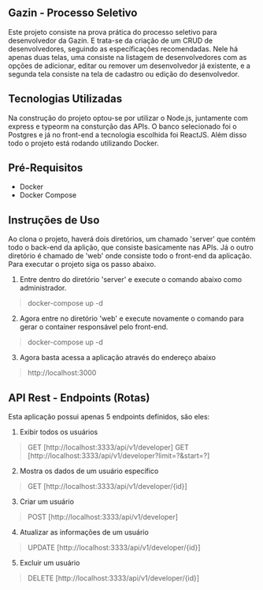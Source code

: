 ## Gazin - Processo Seletivo
Este projeto consiste na prova prática do processo seletivo para desenvolvedor da Gazin. 
E trata-se da criação de um CRUD de desenvolvedores, seguindo as específicações recomendadas. 
Nele há apenas duas telas, uma consiste na listagem de desenvolvedores com as opções de adicionar, editar ou remover um desenvolvedor já existente, 
e a segunda tela consiste na tela de cadastro ou edição do desenvolvedor. 


## Tecnologias Utilizadas

Na construção do projeto optou-se por utilizar o Node.js, juntamente com express e typeorm na consturção das APIs.
O banco selecionado foi o Postgres e já no front-end a tecnologia escolhida foi ReactJS.
Além disso todo o projeto está rodando utilizando Docker.

## Pré-Requisitos
 - Docker
 - Docker Compose

## Instruções de Uso

Ao clona o projeto, haverá dois diretórios, um chamado 'server' que contém todo o back-end da aplição, que consiste basicamente nas APIs. 
Já o outro diretório é chamado de 'web' onde consiste todo o front-end da aplicação.
Para executar o projeto siga os passo abaixo.

1) Entre dentro do diretório 'server' e execute o comando abaixo como administrador.
> docker-compose up -d

2) Agora entre no diretório 'web' e execute novamente o comando para gerar o container responsável pelo front-end.
> docker-compose up -d

3) Agora basta acessa a aplicação através do endereço abaixo
> http://localhost:3000



## API Rest - Endpoints (Rotas)

Esta aplicação possui apenas 5 endpoints definidos, são eles:

1) Exibir todos os usuários
> GET [http://localhost:3333/api/v1/developer]
> GET [http://localhost:3333/api/v1/developer?limit=?&start=?]

2) Mostra os dados de um usuário específico
> GET [http://localhost:3333/api/v1/developer/{id}]

3) Criar um usuário
> POST [http://localhost:3333/api/v1/developer]

4) Atualizar as informações de um usuário
> UPDATE [http://localhost:3333/api/v1/developer/{id}]

5) Excluir um usuário
> DELETE [http://localhost:3333/api/v1/developer/{id}]
